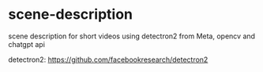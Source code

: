 # scene-description
scene description for short videos using detectron2 from Meta, opencv and chatgpt api <br />

detectron2: https://github.com/facebookresearch/detectron2
